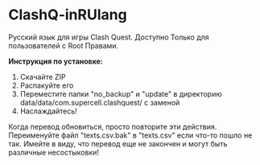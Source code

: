 # ClashQ-inRUlang
Русский язык для игры Clash Quest. Доступно Только для пользователей с Root Правами.

<b>Инструкция по установке:</b>
1. Скачайте ZIP
2. Распакуйте его
3. Переместите папки "no_backup" и "update" в директорию data/data/com.supercell.clashquest/ с заменой
4. Наслаждайтесь!

Когда перевод обновиться, просто повторите эти действия.
Переименуйте файл "texts.csv.bak" в "texts.csv" если что-то пошло не так.
Имейте в виду, что перевод еще не закончен и могут быть различные несостыковки!
